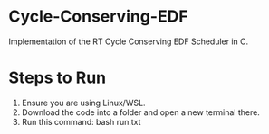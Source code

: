 # Cycle-Conserving-EDF
Implementation of the RT Cycle Conserving EDF Scheduler in C.

# Steps to Run
1. Ensure you are using Linux/WSL.
2. Download the code into a folder and open a new terminal there.
3. Run this command: bash run.txt
